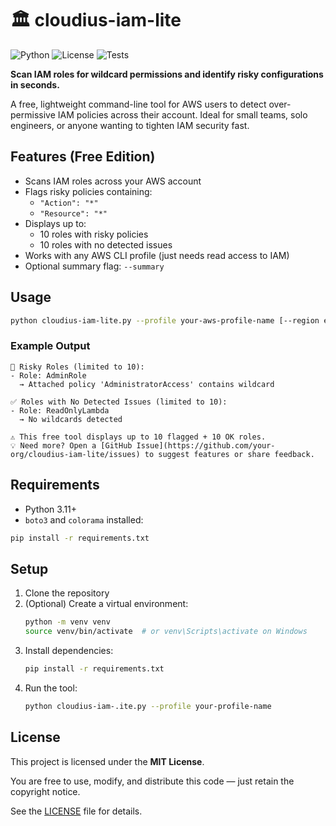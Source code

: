 # 🏛️ cloudius-iam-lite


![Python](https://img.shields.io/badge/python-3.11+-blue)
![License](https://img.shields.io/badge/license-MIT-green)
![Tests](https://img.shields.io/badge/tests-passing-brightgreen)



**Scan IAM roles for wildcard permissions and identify risky configurations in seconds.**

A free, lightweight command-line tool for AWS users to detect over-permissive IAM policies across their account. Ideal for small teams, solo engineers, or anyone wanting to tighten IAM security fast.

## Features (Free Edition)

- Scans IAM roles across your AWS account
- Flags risky policies containing:
  - `"Action": "*"`
  - `"Resource": "*"`
- Displays up to:
  - 10 roles with risky policies
  - 10 roles with no detected issues
- Works with any AWS CLI profile (just needs read access to IAM)
- Optional summary flag: `--summary`

## Usage

```bash
python cloudius-iam-lite.py --profile your-aws-profile-name [--region eu-central-1] [--summary]
```

### Example Output
```
🔐 Risky Roles (limited to 10):
- Role: AdminRole
  → Attached policy 'AdministratorAccess' contains wildcard

✅ Roles with No Detected Issues (limited to 10):
- Role: ReadOnlyLambda
  → No wildcards detected

⚠️ This free tool displays up to 10 flagged + 10 OK roles.
💡 Need more? Open a [GitHub Issue](https://github.com/your-org/cloudius-iam-lite/issues) to suggest features or share feedback.
```

## Requirements
- Python 3.11+
- `boto3` and `colorama` installed:

```bash
pip install -r requirements.txt
```

## Setup

1. Clone the repository
2. (Optional) Create a virtual environment:
   ```bash
   python -m venv venv
   source venv/bin/activate  # or venv\Scripts\activate on Windows
   ```
3. Install dependencies:
   ```bash
   pip install -r requirements.txt
   ```
4. Run the tool:
   ```bash
   python cloudius-iam-.ite.py --profile your-profile-name
   ```

## License

This project is licensed under the **MIT License**.

You are free to use, modify, and distribute this code — just retain the copyright notice.

See the [LICENSE](./LICENSE) file for details.

